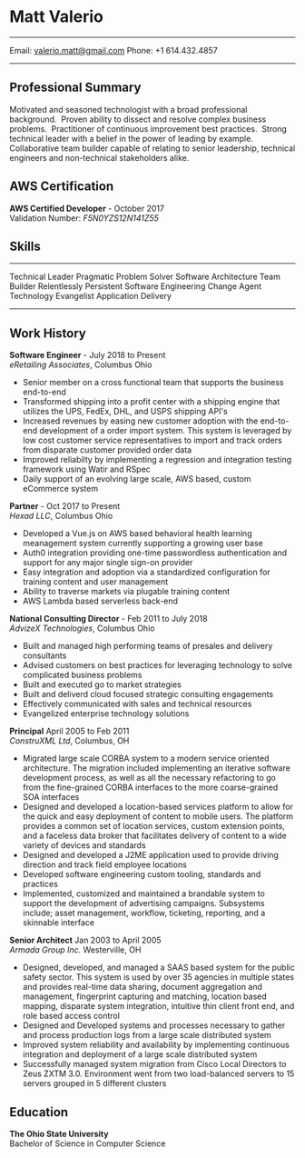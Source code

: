 Matt Valerio
============  
------------------------------------   -------------------------
  Email: <valerio.matt@gmail.com>      Phone: +1 614.432.4857  
------------------------------------   -------------------------

Professional Summary
--------------------

Motivated and seasoned technologist with a broad professional background.  Proven ability to dissect and resolve complex business problems.  Practitioner of continuous improvement best practices.  Strong technical leader with a belief in the power of leading by example. Collaborative team builder capable of relating to senior leadership, technical engineers and non-technical stakeholders alike.  

AWS Certification
-------------
**AWS Certified Developer** - October 2017  
Validation Number: *F5N0YZS12N141Z55*

Skills
------
------------------      --------------------------      --------------------------
 Technical Leader        Pragmatic Problem Solver        Software Architecture
 Team Builder            Relentlessly Persistent         Software Engineering
 Change Agent            Technology Evangelist           Application Delivery
------------------      --------------------------      --------------------------

Work History
----------

**Software Engineer** - July 2018 to Present  
*eRetailing Associates*, Columbus Ohio  

* Senior member on a cross functional team that supports the business end-to-end
* Transformed shipping into a profit center with a shipping engine that utilizes the UPS, FedEx, DHL, and USPS shipping API's
* Increased revenues by easing new customer adoption with the end-to-end development of a order import system.  This system is leveraged by low cost customer service representatives to import and track orders from disparate customer provided order data
* Improved reliabilty by implementing a regression and integration testing framework using Watir and RSpec
* Daily support of an evolving large scale, AWS based, custom eCommerce system

**Partner** - Oct 2017 to Present  
*Hexad LLC*, Columbus Ohio  

* Developed a Vue.js on AWS based behavioral health learning meanagement system currently supporting a growing user base
* Auth0 integration providing one-time passwordless authentication and support for any major single sign-on provider
* Easy integration and adoption via a standardized configuration for training content and user management
* Ability to traverse markets via plugable training content
* AWS Lambda based serverless back-end

**National Consulting Director** - Feb 2011 to July 2018  
*AdvizeX Technologies*, Columbus Ohio  

* Built and managed high performing teams of presales and delivery consultants
* Advised customers on best practices for leveraging technology to solve complicated business problems
* Built and executed go to market strategies
* Built and deliverd cloud focused strategic consulting engagements
* Effectively communicated with sales and technical resources
* Evangelized enterprise technology solutions

**Principal** April 2005 to Feb 2011  
*ConstruXML Ltd*, Columbus, OH  

* Migrated large scale CORBA system to a modern service oriented architecture. The migration included implementing an iterative software development process, as well as all the necessary refactoring to go from the fine-grained CORBA interfaces to the more coarse-grained SOA interfaces
* Designed and developed a location-based services platform to allow for the quick and easy deployment of content to mobile users. The platform provides a common set of location services, custom extension points, and a faceless data broker that facilitates delivery of content to a wide variety of devices and standards
* Designed and developed a J2ME application used to provide driving direction and track field employee locations
* Developed software engineering custom tooling, standards and practices
* Implemented, customized and maintained a brandable system to support the development of advertising campaigns. Subsystems include; asset management, workflow, ticketing, reporting, and a skinnable interface

**Senior Architect** Jan 2003 to April 2005  
*Armada Group Inc.* Westerville, OH

* Designed, developed, and managed a SAAS based system for the public safety sector. This system is used by over 35 agencies in multiple states and provides real-time data sharing, document aggregation and management, fingerprint capturing and matching, location based mapping, disparate system integration, intuitive thin client front end, and role based access control
* Designed and Developed systems and processes necessary to gather and process production logs from a large scale distributed system
* Improved system reliability and availability by implementing continuous integration and deployment of a large scale distributed system
* Successfully managed system migration from Cisco Local Directors to Zeus ZXTM 3.0. Environment went from two load-balanced servers to 15 servers grouped in 5 different clusters

Education                                            
---------                                            

**The Ohio State University**                        
Bachelor of Science in Computer Science                 
